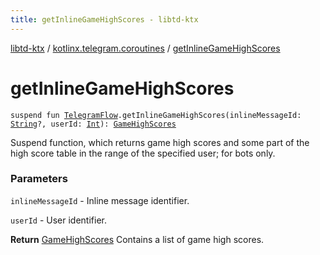 ```yaml
---
title: getInlineGameHighScores - libtd-ktx
---
```


[libtd-ktx](../index.html) / [kotlinx.telegram.coroutines](index.html) / [getInlineGameHighScores](./get-inline-game-high-scores.html)

# getInlineGameHighScores

`suspend fun `[`TelegramFlow`](../kotlinx.telegram.core/-telegram-flow/index.html)`.getInlineGameHighScores(inlineMessageId: `[`String`](https://kotlinlang.org/api/latest/jvm/stdlib/kotlin/-string/index.html)`?, userId: `[`Int`](https://kotlinlang.org/api/latest/jvm/stdlib/kotlin/-int/index.html)`): `[`GameHighScores`](https://tdlibx.github.io/td/docs/org/drinkless/td/libcore/telegram/TdApi.GameHighScores.html)

Suspend function, which returns game high scores and some part of the high score table in the
range of the specified user; for bots only.

### Parameters

`inlineMessageId` - Inline message identifier.

`userId` - User identifier.

**Return**
[GameHighScores](https://tdlibx.github.io/td/docs/org/drinkless/td/libcore/telegram/TdApi.GameHighScores.html) Contains a list of game high scores.

